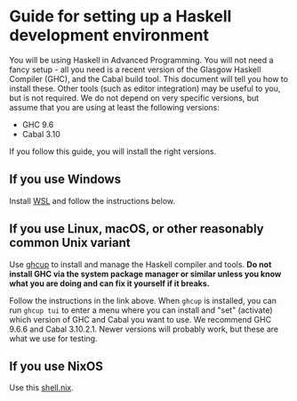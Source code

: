 # Guide for setting up a Haskell development environment

You will be using Haskell in Advanced Programming. You will not need a
fancy setup - all you need is a recent version of the Glasgow Haskell
Compiler (GHC), and the Cabal build tool. This document will tell you
how to install these. Other tools (such as editor integration) may be
useful to you, but is not required. We do not depend on very specific
versions, but assume that you are using at least the following
versions:

* GHC 9.6
* Cabal 3.10

If you follow this guide, you will install the right versions.

## If you use Windows

Install [WSL](https://learn.microsoft.com/en-us/windows/wsl/install)
and follow the instructions below.

## If you use Linux, macOS, or other reasonably common Unix variant

Use [ghcup](https://www.haskell.org/ghcup/) to install and manage the
Haskell compiler and tools. **Do not install GHC via the system
package manager or similar unless you know what you are doing and can
fix it yourself if it breaks.**

Follow the instructions in the link above. When `ghcup` is installed,
you can run `ghcup tui` to enter a menu where you can install and
"set" (activate) which version of GHC and Cabal you want to use. We
recommend GHC 9.6.6 and Cabal 3.10.2.1. Newer versions will probably
work, but these are what we use for testing.

## If you use NixOS

Use this [shell.nix](shell.nix).

